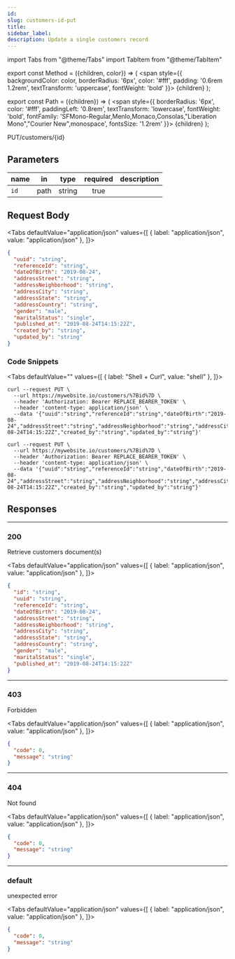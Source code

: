 ```yaml
---
id:
slug: customers-id-put
title:
sidebar_label:
description: Update a single customers record
---
```


<!-- prettier-ignore-start -->
import Tabs from "@theme/Tabs"
import TabItem from "@theme/TabItem"


export const Method = ({children, color}) => (
  <span
    style={{
      backgroundColor: color,
      borderRadius: '6px',
      color: '#fff',
      padding: '0.6rem 1.2rem',
      textTransform: 'uppercase',
      fontWeight: 'bold'
    }}>
    {children}
  </span>
);

export const Path = ({children}) => (
  <span
    style={{
      borderRadius: '6px',
      color: '#fff',
      paddingLeft: '0.8rem',
      textTransform: 'lowercase',
      fontWeight: 'bold',
      fontFamily: 'SFMono-Regular,Menlo,Monaco,Consolas,"Liberation Mono","Courier New",monospace',
      fontsSize: '1.2rem'
    }}>
    {children}
  </span>
);

<!-- prettier-ignore-end -->

<Method color="#6b55b2">PUT</Method><Path>/customers/{id}</Path>

## Parameters

| name |  in  |  type  | required | description |
| ---- | :--: | :----: | :------: | ----------- |
| `id` | path | string |   true   |             |

## Request Body

<!-- prettier-ignore-start -->

<Tabs defaultValue="application/json" values={[
  { label: "application/json", value: "application/json" },
]}>

<!-- prettier-ignore-end -->

<TabItem value="application/json">

```json title="Example request"
{
  "uuid": "string",
  "referenceId": "string",
  "dateOfBirth": "2019-08-24",
  "addressStreet": "string",
  "addressNeighborhood": "string",
  "addressCity": "string",
  "addressState": "string",
  "addressCountry": "string",
  "gender": "male",
  "maritalStatus": "single",
  "published_at": "2019-08-24T14:15:22Z",
  "created_by": "string",
  "updated_by": "string"
}
```

</TabItem>

</Tabs>

### Code Snippets

<!-- prettier-ignore-start -->

<Tabs defaultValue="" values={[
  { label: "Shell + Curl", value: "shell" },
]}>

<!-- prettier-ignore-end -->

<TabItem value="shell">

```shell
curl --request PUT \
  --url https://mywebsite.io/customers/%7Bid%7D \
  --header 'Authorization: Bearer REPLACE_BEARER_TOKEN' \
  --header 'content-type: application/json' \
  --data '{"uuid":"string","referenceId":"string","dateOfBirth":"2019-08-24","addressStreet":"string","addressNeighborhood":"string","addressCity":"string","addressState":"string","addressCountry":"string","gender":"male","maritalStatus":"single","published_at":"2019-08-24T14:15:22Z","created_by":"string","updated_by":"string"}'
```

</TabItem>

```shell title="Shell + Curl"
curl --request PUT \
  --url https://mywebsite.io/customers/%7Bid%7D \
  --header 'Authorization: Bearer REPLACE_BEARER_TOKEN' \
  --header 'content-type: application/json' \
  --data '{"uuid":"string","referenceId":"string","dateOfBirth":"2019-08-24","addressStreet":"string","addressNeighborhood":"string","addressCity":"string","addressState":"string","addressCountry":"string","gender":"male","maritalStatus":"single","published_at":"2019-08-24T14:15:22Z","created_by":"string","updated_by":"string"}'
```

</Tabs>

## Responses

---

### 200

Retrieve customers document(s)

<!-- prettier-ignore-start -->

<Tabs defaultValue="application/json" values={[
  { label: "application/json", value: "application/json" },
]}>

<!-- prettier-ignore-end -->

<TabItem value="application/json">

```json title="Example response"
{
  "id": "string",
  "uuid": "string",
  "referenceId": "string",
  "dateOfBirth": "2019-08-24",
  "addressStreet": "string",
  "addressNeighborhood": "string",
  "addressCity": "string",
  "addressState": "string",
  "addressCountry": "string",
  "gender": "male",
  "maritalStatus": "single",
  "published_at": "2019-08-24T14:15:22Z"
}
```

</TabItem>

</Tabs>

---

### 403

Forbidden

<!-- prettier-ignore-start -->

<Tabs defaultValue="application/json" values={[
  { label: "application/json", value: "application/json" },
]}>

<!-- prettier-ignore-end -->

<TabItem value="application/json">

```json title="Example response"
{
  "code": 0,
  "message": "string"
}
```

</TabItem>

</Tabs>

---

### 404

Not found

<!-- prettier-ignore-start -->

<Tabs defaultValue="application/json" values={[
  { label: "application/json", value: "application/json" },
]}>

<!-- prettier-ignore-end -->

<TabItem value="application/json">

```json title="Example response"
{
  "code": 0,
  "message": "string"
}
```

</TabItem>

</Tabs>

---

### default

unexpected error

<!-- prettier-ignore-start -->

<Tabs defaultValue="application/json" values={[
  { label: "application/json", value: "application/json" },
]}>

<!-- prettier-ignore-end -->

<TabItem value="application/json">

```json title="Example response"
{
  "code": 0,
  "message": "string"
}
```

</TabItem>

</Tabs>
